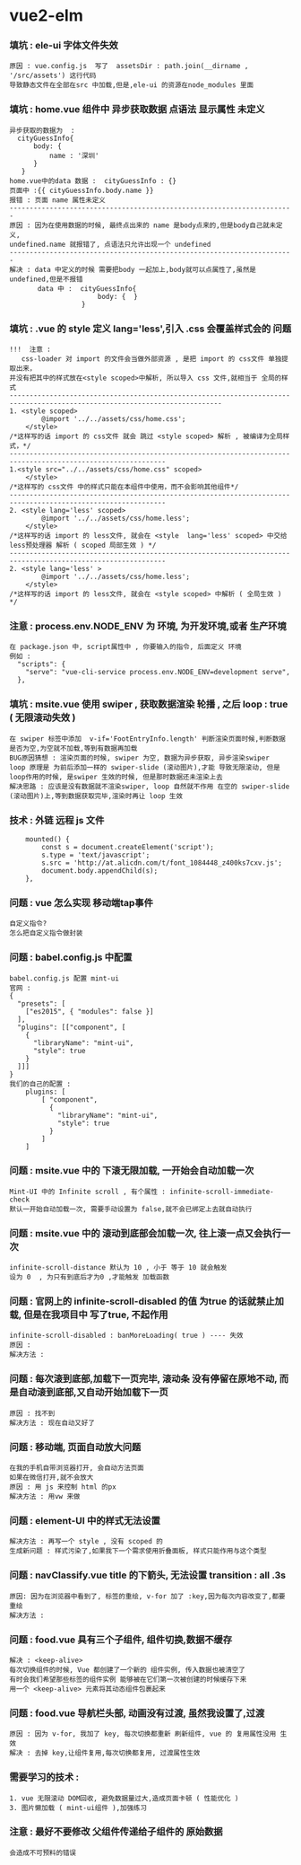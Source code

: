 # vue2-elm

### 填坑 : ele-ui 字体文件失效
```
原因 : vue.config.js  写了  assetsDir : path.join(__dirname , '/src/assets') 这行代码
导致静态文件在全部在src 中加载,但是,ele-ui 的资源在node_modules 里面
```

### 填坑 : home.vue 组件中 异步获取数据 点语法 显示属性 未定义
```
异步获取的数据为  : 
  cityGuessInfo{ 
      body: { 
          name : '深圳'
      }  
   }
home.vue中的data 数据 :  cityGuessInfo : {}
页面中 :{{ cityGuessInfo.body.name }}
报错 : 页面 name 属性未定义
-----------------------------------------------------------------------
原因 : 因为在使用数据的时候, 最终点出来的 name 是body点来的,但是body自己就未定义,
undefined.name 就报错了, 点语法只允许出现一个 undefined
-----------------------------------------------------------------------
解决 : data 中定义的时候 需要把body 一起加上,body就可以点属性了,虽然是undefined,但是不报错 
       data 中 :  cityGuessInfo{ 
                      body: {  }  
                  }
```
### 填坑 : .vue 的 style 定义 lang='less',引入 .css 会覆盖样式会的 问题
```text
!!!  注意 : 
   css-loader 对 import 的文件会当做外部资源 , 是把 import 的 css文件 单独提取出来，
并没有把其中的样式放在<style scoped>中解析, 所以导入 css 文件,就相当于 全局的样式
---------------------------------------------------------------------------------------------------------------------------
1. <style scoped>
        @import '../../assets/css/home.css';  
    </style>
/*这样写的话 import 的 css文件 就会 跳过 <style scoped> 解析 , 被编译为全局样式，*/
-------------------------------------------------------------------------------------------------------------
1.<style src="../../assets/css/home.css" scoped>
    </style>
/*这样写的 css文件 中的样式只能在本组件中使用，而不会影响其他组件*/
-------------------------------------------------------------------------------------------------------------
2. <style lang='less' scoped>
        @import '../../assets/css/home.less';  
    </style>
/*这样写的话 import 的 less文件, 就会在 <style  lang='less' scoped> 中交给 less预处理器 解析 ( scoped 局部生效 ) */
-------------------------------------------------------------------------------------------------------------
2. <style lang='less' >
        @import '../../assets/css/home.less';  
    </style>
/*这样写的话 import 的 less文件, 就会在 <style scoped> 中解析 ( 全局生效 )  */
```
### 注意 : process.env.NODE_ENV 为 环境, 为开发环境,或者 生产环境
```text
在 package.json 中, script属性中 , 你要输入的指令, 后面定义 环境
例如 : 
  "scripts": {
    "serve": "vue-cli-service process.env.NODE_ENV=development serve",
  },
```
### 填坑 : msite.vue 使用 swiper ,  获取数据渲染 轮播 , 之后 loop : true ( 无限滚动失效 )
```text
在 swiper 标签中添加  v-if='FootEntryInfo.length' 判断渲染页面时候,判断数据是否为空,为空就不加载,等到有数据再加载
BUG原因猜想 : 渲染页面的时候, swiper 为空, 数据为异步获取, 异步渲染swiper
loop 原理是 为前后添加一样的 swiper-slide (滚动图片),才能 导致无限滚动, 但是 loop作用的时候, 是swiper 生效的时候, 但是那时数据还未渲染上去
解决思路 : 应该是没有数据就不渲染swiper, loop 自然就不作用 在空的 swiper-slide (滚动图片)上,等到数据获取完毕,渲染时再让 loop 生效 
```
### 技术 : 外链 远程 js 文件
```text
    mounted() {
        const s = document.createElement('script');
        s.type = 'text/javascript';
        s.src = 'http://at.alicdn.com/t/font_1084448_z400ks7cxv.js';
        document.body.appendChild(s);
    },
```
### 问题 : vue 怎么实现 移动端tap事件
```text
自定义指令? 
怎么把自定义指令做封装
```
### 问题 : babel.config.js 中配置
```text
babel.config.js 配置 mint-ui
官网 : 
{
  "presets": [
    ["es2015", { "modules": false }]
  ],
  "plugins": [["component", [
    {
      "libraryName": "mint-ui",
      "style": true
    }
  ]]]
}
我们的自己的配置 : 
    plugins: [
        [ "component",
          {
            "libraryName": "mint-ui",
            "style": true
          }
        ]
    ]
```
### 问题 : msite.vue 中的 下滚无限加载, 一开始会自动加载一次
```text
Mint-UI 中的 Infinite scroll , 有个属性 : infinite-scroll-immediate-check
默认一开始自动加载一次, 需要手动设置为 false,就不会已绑定上去就自动执行
```
### 问题 : msite.vue 中的 滚动到底部会加载一次, 往上滚一点又会执行一次
```text
infinite-scroll-distance 默认为 10 , 小于 等于 10 就会触发
设为 0  , 为只有到底后才为0 ,才能触发 加载函数
```
### 问题 : 官网上的 infinite-scroll-disabled 的值 为true 的话就禁止加载, 但是在我项目中 写了true, 不起作用
```text
infinite-scroll-disabled : banMoreLoading( true ) ---- 失效
原因 : 
解决方法 : 
```
### 问题 : 每次滚到底部,加载下一页完毕, 滚动条 没有停留在原地不动, 而是自动滚到底部,又自动开始加载下一页
```text
原因 : 找不到
解决方法 : 现在自动又好了
```
### 问题 : 移动端, 页面自动放大问题
```text
在我的手机自带浏览器打开, 会自动方法页面
如果在微信打开,就不会放大
原因 : 用 js 来控制 html 的px
解决方法 : 用vw 来做
```
### 问题 : element-UI 中的样式无法设置
```text
解决方法 : 再写一个 style , 没有 scoped 的
生成新问题 : 样式污染了,如果我下一个需求使用折叠面板, 样式只能作用与这个类型
```
### 问题 : navClassify.vue title 的下箭头, 无法设置 transition : all .3s
```
原因: 因为在浏览器中看到了, 标签的重绘, v-for 加了 :key,因为每次内容改变了,都要重绘
解决方法 : 
```
### 问题 : food.vue 具有三个子组件, 组件切换,数据不缓存
```
解决 : <keep-alive>
每次切换组件的时候, Vue 都创建了一个新的 组件实例, 传入数据也被清空了
有时会我们希望那些标签的组件实例 能够被在它们第一次被创建的时候缓存下来
用一个 <keep-alive> 元素将其动态组件包裹起来
```
### 问题 : food.vue 导航栏头部, 动画没有过渡, 虽然我设置了,过渡
```text
原因 : 因为 v-for, 我加了 key, 每次切换都重新 刷新组件, vue 的 复用属性没用 生效
解决 : 去掉 key,让组件复用,每次切换都复用, 过渡属性生效 
```
### 需要学习的技术 : 
```text
1. vue 无限滚动 DOM回收, 避免数据量过大,造成页面卡顿 ( 性能优化 )
3. 图片懒加载 ( mint-ui组件 ),加强练习
```
### 注意 : 最好不要修改 父组件传递给子组件的 原始数据
```text
会造成不可预料的错误
```